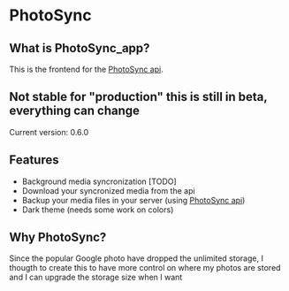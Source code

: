 # PhotoSync
## What is PhotoSync_app?

This is the frontend for the [PhotoSync api](https://github.com/leopi99/photoSync_api).

## Not stable for "production" this is still in beta, everything can change
Current version: 0.6.0
## Features

- Background media syncronization [TODO]
- Download your syncronized media from the api
- Backup your media files in your server (using [PhotoSync api](https://github.com/leopi99/photoSync_api))
- Dark theme (needs some work on colors)

## Why PhotoSync?
Since the popular Google photo have dropped the unlimited storage, I thougth to create this to have more control on where my photos are stored and I can upgrade the storage size when I want 
